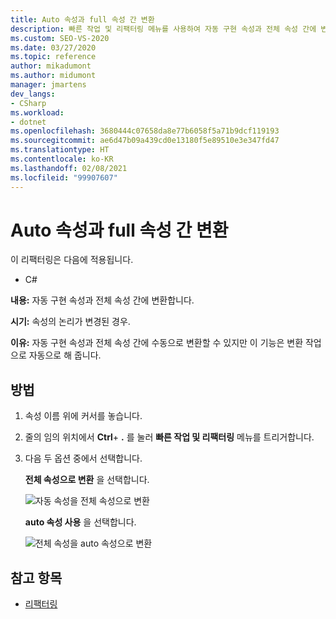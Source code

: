 ```yaml
---
title: Auto 속성과 full 속성 간 변환
description: 빠른 작업 및 리팩터링 메뉴를 사용하여 자동 구현 속성과 전체 속성 간에 변환하는 방법을 알아봅니다.
ms.custom: SEO-VS-2020
ms.date: 03/27/2020
ms.topic: reference
author: mikadumont
ms.author: midumont
manager: jmartens
dev_langs:
- CSharp
ms.workload:
- dotnet
ms.openlocfilehash: 3680444c07658da8e77b6058f5a71b9dcf119193
ms.sourcegitcommit: ae6d47b09a439cd0e13180f5e89510e3e347fd47
ms.translationtype: HT
ms.contentlocale: ko-KR
ms.lasthandoff: 02/08/2021
ms.locfileid: "99907607"
---
```

# <a name="convert-between-auto-property-and-full-property"></a>Auto 속성과 full 속성 간 변환

이 리팩터링은 다음에 적용됩니다.

- C#

**내용:** 자동 구현 속성과 전체 속성 간에 변환합니다.

**시기:** 속성의 논리가 변경된 경우.

**이유:** 자동 구현 속성과 전체 속성 간에 수동으로 변환할 수 있지만 이 기능은 변환 작업으로 자동으로 해 줍니다. 

## <a name="how-to"></a>방법

1. 속성 이름 위에 커서를 놓습니다.
2. 줄의 임의 위치에서 **Ctrl**+ **.** 를 눌러 **빠른 작업 및 리팩터링** 메뉴를 트리거합니다.
3. 다음 두 옵션 중에서 선택합니다. 

    **전체 속성으로 변환** 을 선택합니다.

   ![자동 속성을 전체 속성으로 변환](media/convert-auto-property-to-full-property.png) 

    **auto 속성 사용** 을 선택합니다. 

    ![전체 속성을 auto 속성으로 변환](media/convert-full-property-to-auto-property.png) 

## <a name="see-also"></a>참고 항목

- [리팩터링](../refactoring-in-visual-studio.md)
